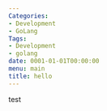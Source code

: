 ```yaml
---
Categories:
- Development
- GoLang
Tags:
- Development
- golang
date: 0001-01-01T00:00:00
menu: main
title: hello
---
```



test
